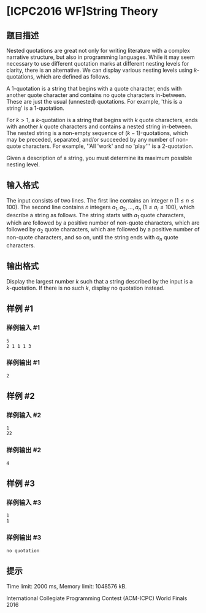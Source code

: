 # [ICPC2016 WF]String Theory

## 题目描述

Nested quotations are great not only for writing literature with a complex narrative structure, but also in programming languages. While it may seem necessary to use different quotation marks at different nesting levels for clarity, there is an alternative. We can display various nesting levels using $k$-quotations, which are defined as follows.

A $1$-quotation is a string that begins with a quote character, ends with another quote character and contains no quote characters in-between. These are just the usual (unnested) quotations. For example, 'this is a string' is a $1$-quotation.

For $k > 1$, a $k$-quotation is a string that begins with $k$ quote characters, ends with another $k$ quote characters and contains a nested string in-between. The nested string is a non-empty sequence of $(k-1)$-quotations, which may be preceded, separated, and/or succeeded by any number of non-quote characters. For example, ''All 'work' and no 'play''' is a $2$-quotation.

Given a description of a string, you must determine its maximum possible nesting level.

## 输入格式

The input consists of two lines. The first line contains an integer $n$ ($1 \le n \le 100$). The second line contains $n$ integers $a_1, a_2, \ldots , a_ n$ ($1 \le a_ i \le 100$), which describe a string as follows. The string starts with $a_1$ quote characters, which are followed by a positive number of non-quote characters, which are followed by $a_2$ quote characters, which are followed by a positive number of non-quote characters, and so on, until the string ends with $a_ n$ quote characters.

## 输出格式

Display the largest number $k$ such that a string described by the input is a $k$-quotation. If there is no such $k$, display no quotation instead.

## 样例 #1

### 样例输入 #1
```
5
2 1 1 1 3
```

### 样例输出 #1

```
2
```

## 样例 #2

### 样例输入 #2
```
1
22
```

### 样例输出 #2

```
4
```

## 样例 #3

### 样例输入 #3
```
1
1
```

### 样例输出 #3

```
no quotation
```

## 提示

Time limit: 2000 ms, Memory limit: 1048576 kB. 

 International Collegiate Programming Contest (ACM-ICPC) World Finals 2016
